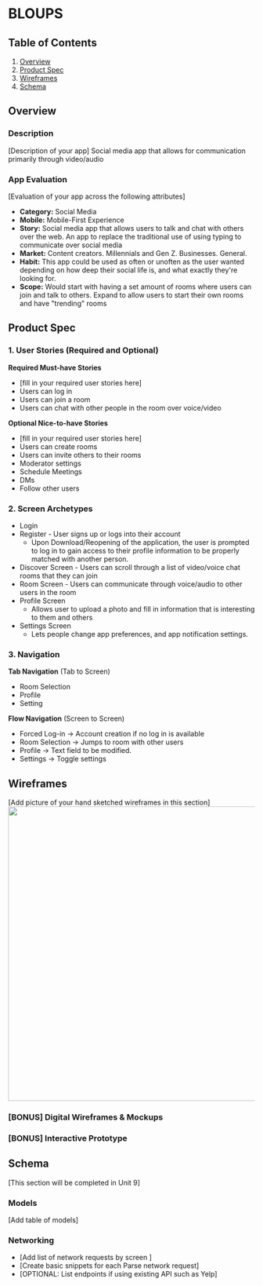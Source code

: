 # BLOUPS

## Table of Contents
1. [Overview](#Overview)
1. [Product Spec](#Product-Spec)
1. [Wireframes](#Wireframes)
2. [Schema](#Schema)

## Overview
### Description
[Description of your app]
Social media app that allows for communication primarily through video/audio
### App Evaluation
[Evaluation of your app across the following attributes]
- **Category:** Social Media
- **Mobile:** Mobile-First Experience
- **Story:** Social media app that allows users to talk and chat with others over the web. An app to replace the traditional use of using typing to communicate over social media
- **Market:** Content creators. Millennials and Gen Z. Businesses. General.
- **Habit:** This app could be used as often or unoften as the user wanted depending on how deep their social life is, and what exactly they're looking for.
- **Scope:** Would start with having a set amount of rooms where users can join and talk to others. Expand to allow users to start their own rooms and have "trending" rooms

## Product Spec

### 1. User Stories (Required and Optional)

**Required Must-have Stories**

* [fill in your required user stories here]
* Users can log in
* Users can join a room
* Users can chat with other people in the room over voice/video


**Optional Nice-to-have Stories**

* [fill in your required user stories here]
* Users can create rooms
* Users can invite others to their rooms
* Moderator settings
* Schedule Meetings
* DMs
* Follow other users

### 2. Screen Archetypes

* Login 
* Register - User signs up or logs into their account
   * Upon Download/Reopening of the application, the user is prompted to log in to gain access to their profile information to be properly matched with another person. 
* Discover Screen - Users can scroll through a list of video/voice chat rooms that they can join
* Room Screen - Users can communicate through voice/audio to other users in the room
* Profile Screen 
   * Allows user to upload a photo and fill in information that is interesting to them and others
* Settings Screen
   * Lets people change app preferences, and app notification settings.

### 3. Navigation

**Tab Navigation** (Tab to Screen)

* Room Selection
* Profile
* Setting

**Flow Navigation** (Screen to Screen)

* Forced Log-in -> Account creation if no log in is available
* Room Selection -> Jumps to room with other users
* Profile -> Text field to be modified. 
* Settings -> Toggle settings

## Wireframes
[Add picture of your hand sketched wireframes in this section]
<img src="YOUR_WIREFRAME_IMAGE_URL" width=600>

### [BONUS] Digital Wireframes & Mockups

### [BONUS] Interactive Prototype

## Schema 
[This section will be completed in Unit 9]
### Models
[Add table of models]
### Networking
- [Add list of network requests by screen ]
- [Create basic snippets for each Parse network request]
- [OPTIONAL: List endpoints if using existing API such as Yelp]
